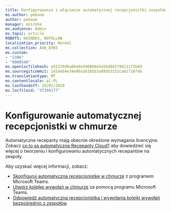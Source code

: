 ```yaml
---
title: Konfigurowanie i włączanie automatycznej recepcjonistki zespołów
ms.author: pebaum
author: pebaum
manager: mnirkhe
ms.audience: Admin
ms.topic: article
ROBOTS: NOINDEX, NOFOLLOW
localization_priority: Normal
ms.collection: Adm_O365
ms.custom:
- "2386"
- "9000548"
ms.openlocfilehash: e55239d6a06e6e590066e5e5bd66579d111f5b89
ms.sourcegitcommit: 1e5de64e34e9ba16185b3a895b3152ca61718f4b
ms.translationtype: MT
ms.contentlocale: pl-PL
ms.lasthandoff: 10/01/2019
ms.locfileid: "37344177"
---
```

# <a name="set-up-a-cloud-auto-attendant"></a>Konfigurowanie automatycznej recepcjonistki w chmurze

Automatyczne recepanty mają obecnie określone wymagania licencyjne. Zobacz [co to są automatyczne Recepanty Cloud?](https://docs.microsoft.com/microsoftteams/what-are-phone-system-auto-attendants) aby dowiedzieć się więcej o tworzeniu i konfigurowaniu automatycznych recepantów na zespoły. 

Aby uzyskać więcej informacji, zobacz:

- [Skonfiguruj automatyczną recepcjonistkę w chmurze](https://docs.microsoft.com/microsoftteams/create-a-phone-system-auto-attendant) z programem Microsoft Teams. 
- [Utwórz kolejkę wywołań w chmurze](https://docs.microsoft.com/microsoftteams/create-a-phone-system-call-queue) za pomocą programu Microsoft Teams. 
- [Odpowiedź automatyczna recepcjonistka i wywołania kolejki wywołań bezpośrednio z zespołów](https://docs.microsoft.com/microsoftteams/answer-auto-attendant-and-call-queue-calls). 